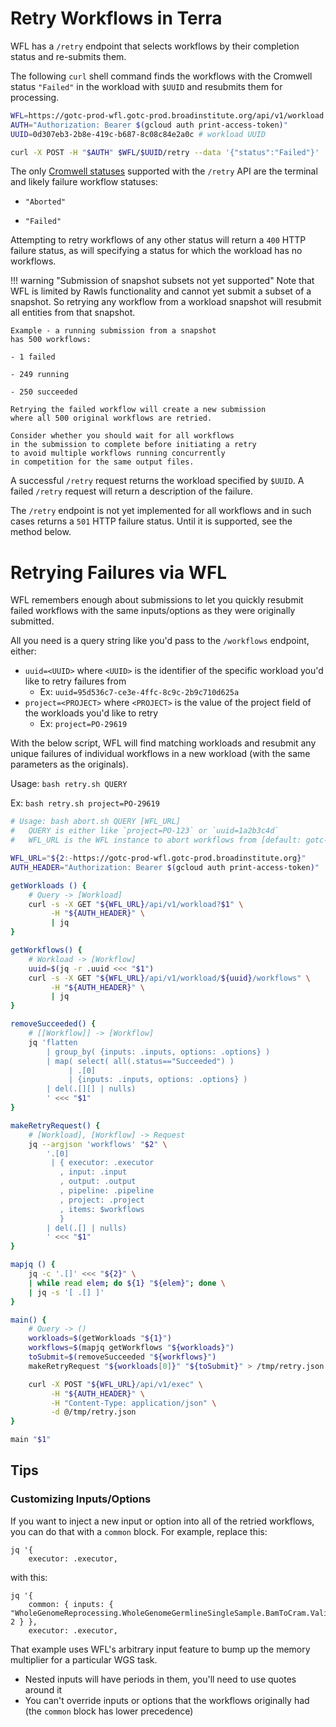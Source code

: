 # Retry Workflows in Terra

WFL has a `/retry` endpoint
that selects workflows
by their completion status
and re-submits them.

The following `curl` shell command
finds the workflows
with the Cromwell status `"Failed"`
in the workload with `$UUID`
and resubmits them for processing.

```bash
WFL=https://gotc-prod-wfl.gotc-prod.broadinstitute.org/api/v1/workload
AUTH="Authorization: Bearer $(gcloud auth print-access-token)"
UUID=0d307eb3-2b8e-419c-b687-8c08c84e2a0c # workload UUID

curl -X POST -H "$AUTH" $WFL/$UUID/retry --data '{"status":"Failed"}' | jq
```

The only
[Cromwell statuses](https://github.com/broadinstitute/wfl/blob/c87ce58e815c9fe73648471057c8d3cda7bc02e0/api/src/wfl/service/cromwell.clj#L12-L14)
supported with the `/retry` API
are the terminal and likely failure workflow statuses:

- `"Aborted"`

- `"Failed"`

Attempting to retry workflows of any other status
will return a `400` HTTP failure status,
as will specifying a status for which the
workload has no workflows.

!!! warning "Submission of snapshot subsets not yet supported"
    Note that WFL is limited by Rawls functionality
    and cannot yet submit a subset of a snapshot.
    So retrying any workflow from a workload snapshot
    will resubmit all entities from that snapshot.

    Example - a running submission from a snapshot
    has 500 workflows:

    - 1 failed

    - 249 running

    - 250 succeeded

    Retrying the failed workflow will create a new submission
    where all 500 original workflows are retried.

    Consider whether you should wait for all workflows
    in the submission to complete before initiating a retry
    to avoid multiple workflows running concurrently
    in competition for the same output files.

A successful `/retry` request
returns the workload
specified by `$UUID`.
A failed `/retry` request
will return a description
of the failure.

The `/retry` endpoint is not yet implemented for all workflows
and in such cases returns a `501` HTTP failure status.
Until it is supported,
see the method below.

# Retrying Failures via WFL

WFL remembers enough about submissions to let you quickly resubmit failed
workflows with the same inputs/options as they were originally submitted.

All you need is a query string like you'd pass to the `/workflows` endpoint,
either:

- `uuid=<UUID>` where `<UUID>` is the identifier of the specific workload you'd
like to retry failures from
    - Ex: `uuid=95d536c7-ce3e-4ffc-8c9c-2b9c710d625a`
- `project=<PROJECT>` where `<PROJECT>` is the value of the project field of the
workloads you'd like to retry
    - Ex: `project=PO-29619`

With the below script, WFL will find matching workloads and resubmit any unique
failures of individual workflows in a new workload (with the same parameters as
the originals).

Usage: `bash retry.sh QUERY`

Ex: `bash retry.sh project=PO-29619`

```bash
# Usage: bash abort.sh QUERY [WFL_URL]
#   QUERY is either like `project=PO-123` or `uuid=1a2b3c4d`
#   WFL_URL is the WFL instance to abort workflows from [default: gotc-prod]

WFL_URL="${2:-https://gotc-prod-wfl.gotc-prod.broadinstitute.org}"
AUTH_HEADER="Authorization: Bearer $(gcloud auth print-access-token)"

getWorkloads () {
    # Query -> [Workload]
    curl -s -X GET "${WFL_URL}/api/v1/workload?$1" \
         -H "${AUTH_HEADER}" \
         | jq
}

getWorkflows() {
    # Workload -> [Workflow]
    uuid=$(jq -r .uuid <<< "$1")
    curl -s -X GET "${WFL_URL}/api/v1/workload/${uuid}/workflows" \
         -H "${AUTH_HEADER}" \
         | jq
}

removeSucceeded() {
    # [[Workflow]] -> [Workflow]
    jq 'flatten
        | group_by( {inputs: .inputs, options: .options} )
        | map( select( all(.status=="Succeeded") )
             | .[0]
             | {inputs: .inputs, options: .options} )
        | del(.[][] | nulls)
        ' <<< "$1"
}

makeRetryRequest() {
    # [Workload], [Workflow] -> Request
    jq --argjson 'workflows' "$2" \
        '.[0]
         | { executor: .executor
           , input: .input
           , output: .output
           , pipeline: .pipeline
           , project: .project
           , items: $workflows
           }
        | del(.[] | nulls)
        ' <<< "$1"
}

mapjq () {
    jq -c '.[]' <<< "${2}" \
    | while read elem; do ${1} "${elem}"; done \
    | jq -s '[ .[] ]'
}

main() {
    # Query -> ()
    workloads=$(getWorkloads "${1}")
    workflows=$(mapjq getWorkflows "${workloads}")
    toSubmit=$(removeSucceeded "${workflows}")
    makeRetryRequest "${workloads[0]}" "${toSubmit}" > /tmp/retry.json

    curl -X POST "${WFL_URL}/api/v1/exec" \
         -H "${AUTH_HEADER}" \
         -H "Content-Type: application/json" \
         -d @/tmp/retry.json
}

main "$1"
```

## Tips

### Customizing Inputs/Options

If you want to inject a new input or option into all of the retried workflows,
you can do that with a `common` block. For example, replace this:

```
jq '{
    executor: .executor,
```

with this:

```
jq '{
    common: { inputs: { "WholeGenomeReprocessing.WholeGenomeGermlineSingleSample.BamToCram.ValidateCram.memory_multiplier": 2 } },
    executor: .executor,
```

That example uses WFL's arbitrary input feature to bump up the memory multiplier
for a particular WGS task.

- Nested inputs will have periods in them, you'll need to use quotes around it
- You can't override inputs or options that the workflows originally had (the
`common` block has lower precedence)
